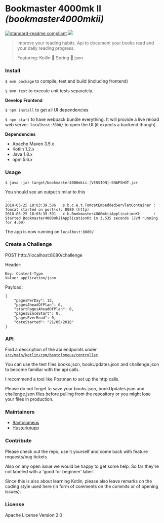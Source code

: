 # Bookmaster 4000mk II _(bookmaster4000mkii)_

[![standard-readme compliant](https://img.shields.io/badge/readme%20style-standard-brightgreen.svg?style=flat-square)](https://github.com/RichardLitt/standard-readme)
![](https://user-images.githubusercontent.com/1265382/40448070-b9726dbc-5ed4-11e8-8fcf-fe2139fac929.png)

> Improve your reading habits. Api to document your books read and your daily reading progress. 
>
> Featuring: Kotlin :cookie: Spring :cookie: json 

### Install

`$ mvn package` to compile, test and build (including frontend)

`$ mvn test` to execute unit tests separately.

**Develop Frontend**

`$ npm install` to get all UI dependencies

`$ npm start` to have webpack bundle everything. It will provide a live reload web server. `localhost:3000/` to open the UI (it expects a backend though).

**Dependencies**

* Apache Maven 3.5.x
* Kotlin 1.2.x
* Java 1.8.x
* npm 5.6.x

### Usage

`$ java -jar target/bookmaster4000mkii-[VERSION]-SNAPSHOT.jar`

You should see an output similar to this

```
...
2018-05-25 18:03:39.586   s.b.c.e.t.TomcatEmbeddedServletContainer : Tomcat started on port(s): 8080 (http)
2018-05-25 18:03:39.591   c.b.Bookmaster4000mkiiApplicationKt      : Started Bookmaster4000mkiiApplicationKt in 3.535 seconds (JVM running for 4.09)
```

The app is now running on `localhost:8080/`

### Create a Challenge

POST http://localhost:8080/challenge 

Header: 
```
Key: Content-Type 
Value: application/json
```

Payload: 

```
{
    "pagesPerDay": 15,
    "pagesAheadOfPlan": 0,
    "startPagesAheadOfPlan": 0,
    "pagesSinceStart": 0,
    "pagesEverRead": 0,
    "dateStarted": "21/05/2018"
}
```

### API

Find a description of the api endpoints under [`src/main/kotlin/com/bantolomeus/controller`](src/main/kotlin/com/bantolomeus/controller).

You can use the test files books.json, bookUpdates.json and challenge.json to become familiar with the api calls.

I recommend a tool like Postman to set up the http calls.

Please do not forget to save your books.json, bookUpdates.json and challenge.json files before pulling from the repository or you might lose your files in production.

### Maintainers

* [Bantolomeus](https://github.com/Bantolomeus)
* [Husterknupp](https://github.com/Husterknupp)

### Contribute

Please check out the repo, use it yourself and come back with feature requests/bug tickets 

Also on any open issue we would be happy to get some help. So far they're not labeled with a 'good for beginner' label.

Since this is also about learning Kotlin, please also leave remarks on the coding style used here (in form of comments on the commits or of opening issues).

### License

Apache License Version 2.0
